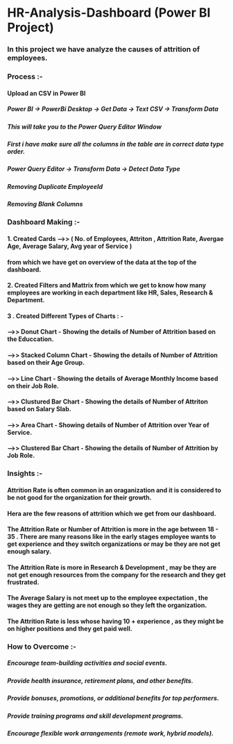 # HR-Analysis-Dashboard (Power BI Project)
### In this project we have analyze the causes of attrition of employees.


### Process :- 
#### Upload an CSV in Power BI
##### Power BI -> PowerBi Desktop -> Get Data -> Text CSV -> Transform Data
##### This will take you to the Power Query Editor Window
##### First i have make sure all the columns in the table are in correct data type order.
##### Power Query Editor -> Transform Data -> Detect Data Type
##### Removing Duplicate EmployeeId
##### Removing Blank Columns


### Dashboard Making :-
#### 1. Created Cards -->> ( No. of Employees, Attriton , Attrition Rate, Avergae Age, Average Salary, Avg year of Service )
#### from which we have get on overview of the data at the top of the dashboard.

#### 2. Created Filters and Mattrix from which we get to know how many employees are working in each department like HR, Sales, Research & Department.

#### 3 . Created Different Types of Charts : -
#### -->> Donut Chart - Showing the details of Number of Attrition based on the Educcation.
#### -->> Stacked Column Chart - Showing the details of Number of Attrition based on their Age Group.
#### -->> Line Chart - Showing the details of Average Monthly Income based on their Job Role.
#### -->> Clustured Bar Chart - Showing the details of Number of Attriton based on Salary Slab.
#### -->> Area Chart - Showing details of Number of Attrition over Year of Service.
#### -->> Clustered Bar Chart - Showing the details of Number of Attrition by Job Role.



### Insights :-
#### Attrition Rate is often common in an oraganization and it is considered to be not good for the organization for their growth.
#### Hera are the few reasons of attrition which we get from our dashboard.
#### The Attrition Rate or Number of Attrition is more in the age between 18 - 35 . There are many reasons like in the early stages employee wants to get experience and they switch organizations or may be they are not get enough salary.
#### The Attrition Rate is more in Research & Development , may be they are not get enough resources from the company for the research and they get frustrated.
#### The Average Salary is not meet up to the employee expectation , the wages they are getting are not enough so they left the organization.
#### The Attrition Rate is less whose having 10 + experience , as they might be on higher positions and they get paid well.


### How to Overcome :-
##### Encourage team-building activities and social events.
##### Provide health insurance, retirement plans, and other benefits.
##### Provide bonuses, promotions, or additional benefits for top performers.
##### Provide training programs and skill development programs.
##### Encourage flexible work arrangements (remote work, hybrid models).





